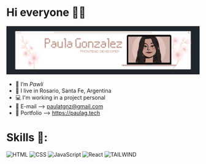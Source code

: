 # Hi everyone 👋🏻

<img src="./img/paulaglogo.png" alt="Paula G" style="max-width:100%;">

- 🌺 I’m *Pawli*
- 📍 I live in Rosario, Santa Fe, Argentina
- 💻 I'm working in a project personal
- 💌 E-mail --> paulatgnz@gmail.com
- 🦋 Portfolio --> https://paulag.tech

# Skills 🦖:
![HTML](https://img.shields.io/badge/-HTML-99718c?style=for-the-badge&logo=HTML5)
![CSS](https://img.shields.io/badge/-CSS-99718c?style=for-the-badge&logo=CSS3&logoColor=1572B6)
![JavaScript](https://img.shields.io/badge/-JavaScript-99718c?style=for-the-badge&logo=javascript)
![React](https://img.shields.io/badge/-React-99718c?style=for-the-badge&logo=react)
![TAILWIND](https://img.shields.io/badge/Tailwind_CSS-99718c?style=for-the-badge&logo=tailwind-css&logoColor=white)
